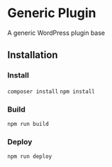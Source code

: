 # Generic Plugin
A generic WordPress plugin base

## Installation
### Install
`composer install`
`npm install`
### Build
`npm run build`
### Deploy
`npm run deploy`
